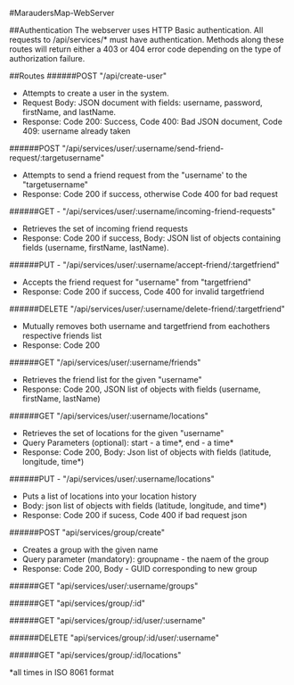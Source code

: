 #MaraudersMap-WebServer

##Authentication
The webserver uses HTTP Basic authentication.  All requests to /api/services/* must have authentication. Methods along these routes will return either a 403 or 404 error code depending on the type of authorization failure.


##Routes
######POST  "/api/create-user"
- Attempts to create a user in the system.
- Request Body: JSON document with fields: username, password, firstName, and lastName.
- Response: Code 200: Success, Code 400: Bad JSON document, Code 409: username already taken


######POST  "/api/services/user/:username/send-friend-request/:targetusername"
- Attempts to send a friend request from the "username' to the "targetusername"
- Response: Code 200 if success, otherwise Code 400 for bad request

######GET - "/api/services/user/:username/incoming-friend-requests"
 - Retrieves the set of incoming friend requests
 - Response: Code 200 if success, Body: JSON list of objects containing fields (username, firstName, lastName).
 
######PUT - "/api/services/user/:username/accept-friend/:targetfriend"
- Accepts the friend request for "username" from "targetfriend"
- Response: Code 200 if success, Code 400 for invalid targetfriend

######DELETE  "/api/services/user/:username/delete-friend/:targetfriend"
- Mutually removes both username and targetfriend from eachothers respective friends list
- Response: Code 200

######GET  "/api/services/user/:username/friends"
- Retrieves the friend list for the given "username"
- Response: Code 200, JSON list of objects with fields (username, firstName, lastName)

######GET  "/api/services/user/:username/locations"
- Retrieves the set of locations for the given "username"
- Query Parameters (optional): start - a time*, end - a time*
- Response: Code 200, Body: Json list of objects with fields (latitude, longitude, time*)

######PUT - "/api/services/user/:username/locations"
- Puts a list of locations into your location history
- Body: json list of objects with fields (latitude, longitude, and time*)
- Response: Code 200 if sucess, Code 400 if bad request json

######POST "api/services/group/create"
- Creates a group with the given name
- Query parameter (mandatory): groupname - the naem of the group
- Response: Code 200, Body - GUID corresponding to new group

######GET "api/services/user/:username/groups"

######GET  "api/services/group/:id"

######GET "api/services/group/:id/user/:username"

######DELETE "api/services/group/:id/user/:username"

######GET  "api/services/group/:id/locations"


*all times in ISO 8061 format
